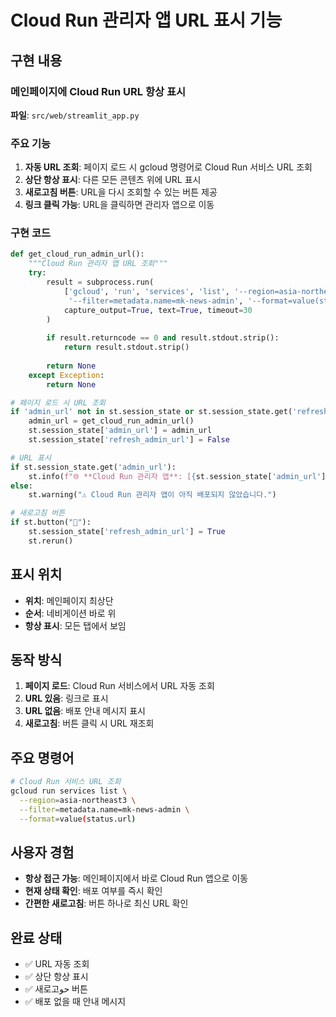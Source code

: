 # Cloud Run 관리자 앱 URL 표시 기능

## 구현 내용

### 메인페이지에 Cloud Run URL 항상 표시

**파일**: `src/web/streamlit_app.py`

### 주요 기능

1. **자동 URL 조회**: 페이지 로드 시 gcloud 명령어로 Cloud Run 서비스 URL 조회
2. **상단 항상 표시**: 다른 모든 콘텐츠 위에 URL 표시
3. **새로고침 버튼**: URL을 다시 조회할 수 있는 버튼 제공
4. **링크 클릭 가능**: URL을 클릭하면 관리자 앱으로 이동

### 구현 코드

```python
def get_cloud_run_admin_url():
    """Cloud Run 관리자 앱 URL 조회"""
    try:
        result = subprocess.run(
            ['gcloud', 'run', 'services', 'list', '--region=asia-northeast3', 
             '--filter=metadata.name=mk-news-admin', '--format=value(status.url)'],
            capture_output=True, text=True, timeout=30
        )
        
        if result.returncode == 0 and result.stdout.strip():
            return result.stdout.strip()
        
        return None
    except Exception:
        return None

# 페이지 로드 시 URL 조회
if 'admin_url' not in st.session_state or st.session_state.get('refresh_admin_url', False):
    admin_url = get_cloud_run_admin_url()
    st.session_state['admin_url'] = admin_url
    st.session_state['refresh_admin_url'] = False

# URL 표시
if st.session_state.get('admin_url'):
    st.info(f"🌐 **Cloud Run 관리자 앱**: [{st.session_state['admin_url']}]({st.session_state['admin_url']})")
else:
    st.warning("⚠️ Cloud Run 관리자 앱이 아직 배포되지 않았습니다.")

# 새로고침 버튼
if st.button("🔄"):
    st.session_state['refresh_admin_url'] = True
    st.rerun()
```

## 표시 위치

- **위치**: 메인페이지 최상단
- **순서**: 네비게이션 바로 위
- **항상 표시**: 모든 탭에서 보임

## 동작 방식

1. **페이지 로드**: Cloud Run 서비스에서 URL 자동 조회
2. **URL 있음**: 링크로 표시
3. **URL 없음**: 배포 안내 메시지 표시
4. **새로고침**: 버튼 클릭 시 URL 재조회

## 주요 명령어

```bash
# Cloud Run 서비스 URL 조회
gcloud run services list \
  --region=asia-northeast3 \
  --filter=metadata.name=mk-news-admin \
  --format=value(status.url)
```

## 사용자 경험

- **항상 접근 가능**: 메인페이지에서 바로 Cloud Run 앱으로 이동
- **현재 상태 확인**: 배포 여부를 즉시 확인
- **간편한 새로고침**: 버튼 하나로 최신 URL 확인

## 완료 상태

- ✅ URL 자동 조회
- ✅ 상단 항상 표시
- ✅ 새로고حو 버튼
- ✅ 배포 없을 때 안내 메시지

